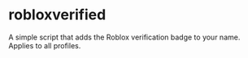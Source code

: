 # robloxverified
A simple script that adds the Roblox verification badge to your name. Applies to all profiles.
